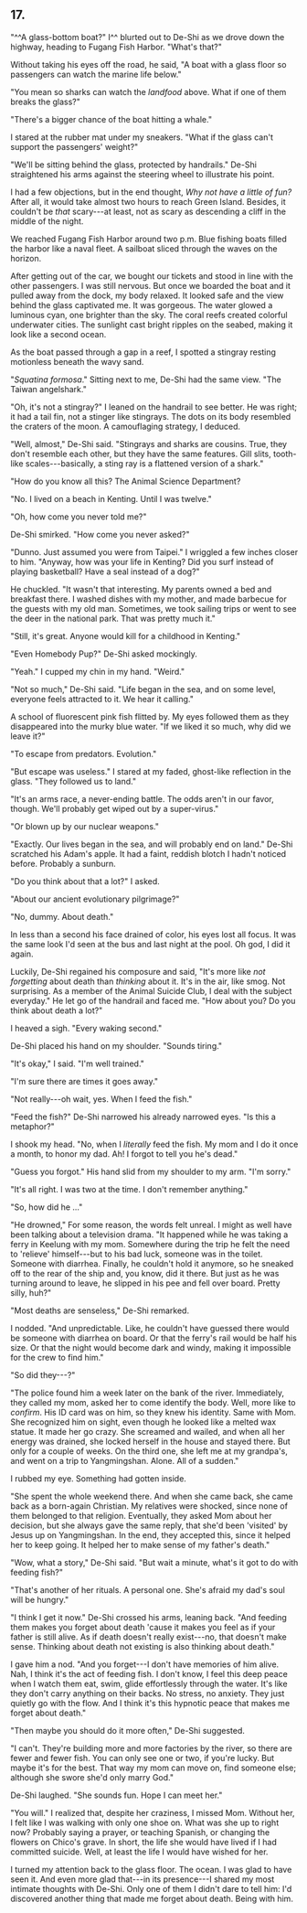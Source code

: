## 17.

"^^A glass-bottom boat?" I^^ blurted out to De-Shi as we
drove down the highway, heading to Fugang Fish Harbor.
"What's that?"

Without taking his eyes off the road, he said, "A boat
with a glass floor so passengers can watch the marine
life below."

"You mean so sharks can watch the *landfood* above. What
if one of them breaks the glass?"

"There's a bigger chance of the boat hitting a whale."

I stared at the rubber mat under my sneakers. "What if
the glass can't support the passengers' weight?"

"We'll be sitting behind the glass, protected by
handrails." De-Shi straightened his arms against the
steering wheel to illustrate his point. 

I had a few objections, but in the end thought, *Why not
have a little of fun?* After all, it would take almost
two hours to reach Green Island. Besides, it couldn't be
*that* scary---at least, not as scary as descending a
cliff in the middle of the night.

We reached Fugang Fish Harbor around two p.m. Blue
fishing boats filled the harbor like a naval fleet. A
sailboat sliced through the waves on the horizon.

After getting out of the car, we bought our tickets and
stood in line with the other passengers. I was still
nervous. But once we boarded the boat and it pulled away
from the dock, my body relaxed. It looked safe and the
view behind the glass captivated me. It was gorgeous.
The water glowed a luminous cyan, one brighter than the
sky. The coral reefs created colorful underwater cities.
The sunlight cast bright ripples on the seabed, making
it look like a second ocean.

As the boat passed through a gap in a reef, I spotted a
stingray resting motionless beneath the wavy sand.

"*Squatina formosa*." Sitting next to me, De-Shi had the
same view. "The Taiwan angelshark."

"Oh, it's not a stingray?" I leaned on the handrail to
see better. He was right; it had a tail fin, not a
stinger like stingrays. The dots on its body resembled
the craters of the moon. A camouflaging strategy, I
deduced.

"Well, almost," De-Shi said. "Stingrays and sharks are
cousins. True, they don't resemble each other, but they
have the same features. Gill slits, tooth-like
scales---basically, a sting ray is a flattened version
of a shark."

"How do you know all this? The Animal Science
Department?

"No. I lived on a beach in Kenting. Until I was twelve."

"Oh, how come you never told me?"

De-Shi smirked. "How come you never asked?"

"Dunno. Just assumed you were from Taipei." I wriggled a
few inches closer to him. "Anyway, how was your life in
Kenting? Did you surf instead of playing basketball?
Have a seal instead of a dog?"

He chuckled. "It wasn't that interesting. My parents
owned a bed and breakfast there. I washed dishes with my
mother, and made barbecue for the guests with my old
man. Sometimes, we took sailing trips or went to see the
deer in the national park. That was pretty much it."

"Still, it's great. Anyone would kill for a childhood in
Kenting."

"Even Homebody Pup?" De-Shi asked mockingly.

"Yeah." I cupped my chin in my hand. "Weird."

"Not so much," De-Shi said. "Life began in the sea, and
on some level, everyone feels attracted to it. We hear
it calling."

A school of fluorescent pink fish flitted by. My eyes
followed them as they disappeared into the murky blue
water. "If we liked it so much, why did we leave it?"

"To escape from predators. Evolution."

"But escape was useless." I stared at my faded,
ghost-like reflection in the glass. "They followed us to
land."

"It's an arms race, a never-ending battle. The odds
aren't in our favor, though. We'll probably get wiped
out by a super-virus."

"Or blown up by our nuclear weapons."

"Exactly. Our lives began in the sea, and will probably
end on land." De-Shi scratched his Adam's apple. It had
a faint, reddish blotch I hadn't noticed before.
Probably a sunburn. 

"Do you think about that a lot?" I asked.

"About our ancient evolutionary pilgrimage?"

"No, dummy. About death."

In less than a second his face drained of color, his
eyes lost all focus. It was the same look I'd seen at
the bus and last night at the pool. Oh god, I did it
again.

Luckily, De-Shi regained his composure and said, "It's
more like *not forgetting* about death than *thinking*
about it. It's in the air, like smog. Not surprising.
As a member of the Animal Suicide Club, I deal with the
subject everyday." He let go of the handrail and faced
me. "How about you? Do you think about death a lot?"

I heaved a sigh. "Every waking second."

De-Shi placed his hand on my shoulder. "Sounds tiring."

"It's okay," I said. "I'm well trained."

"I'm sure there are times it goes away."

"Not really---oh wait, yes. When I feed the fish."

"Feed the fish?" De-Shi narrowed his already narrowed
eyes. "Is this a metaphor?"

I shook my head. "No, when I *literally* feed the fish.
My mom and I do it once a month, to honor my dad. Ah! I
forgot to tell you he's dead."

"Guess you forgot." His hand slid from my shoulder to my
arm. "I'm sorry."

"It's all right. I was two at the time. I don't remember
anything."

"So, how did he ..."

"He drowned," For some reason, the words felt unreal. I
might as well have been talking about a television
drama. "It happened while he was taking a ferry in
Keelung with my mom. Somewhere during the trip he felt
the need to 'relieve' himself---but to his bad luck,
someone was in the toilet. Someone with diarrhea.
Finally, he couldn't hold it anymore, so he sneaked off
to the rear of the ship and, you know, did it there. But
just as he was turning around to leave, he slipped in
his pee and fell over board. Pretty silly, huh?"

"Most deaths are senseless," De-Shi remarked.

I nodded. "And unpredictable. Like, he couldn't have
guessed there would be someone with diarrhea on board.
Or that the ferry's rail would be half his size. Or that
the night would become dark and windy, making it
impossible for the crew to find him."

"So did they---?"

"The police found him a week later on the bank of the
river. Immediately, they called my mom, asked her to
come identify the body. Well, more like to *confirm*.
His ID card was on him, so they knew his identity. Same
with Mom. She recognized him on sight, even though he
looked like a melted wax statue. It made her go crazy.
She screamed and wailed, and when all her energy was
drained, she locked herself in the house and stayed
there. But only for a couple of weeks. On the third one,
she left me at my grandpa's, and went on a trip to
Yangmingshan. Alone. All of a sudden."

I rubbed my eye. Something had gotten inside.

"She spent the whole weekend there. And when she came
back, she came back as a born-again Christian. My
relatives were shocked, since none of them belonged to
that religion. Eventually, they asked Mom about her
decision, but she always gave the same reply, that she'd
been 'visited' by Jesus up on Yangmingshan. In the end,
they accepted this, since it helped her to keep going.
It helped her to make sense of my father's death."

"Wow, what a story," De-Shi said. "But wait a minute,
what's it got to do with feeding fish?"

"That's another of her rituals. A personal one. She's
afraid my dad's soul will be hungry."

"I think I get it now." De-Shi crossed his arms, leaning
back. "And feeding them makes you forget about death
'cause it makes you feel as if your father is still
alive. As if death doesn't really exist---no, that
doesn't make sense. Thinking about death not existing is
also thinking about death."

I gave him a nod. "And you forget---I don't have
memories of him alive. Nah, I think it's the act of
feeding fish. I don't know, I feel this deep peace when
I watch them eat, swim, glide effortlessly through the
water. It's like they don't carry anything on their
backs. No stress, no anxiety. They just quietly go with
the flow. And I think it's this hypnotic peace that
makes me forget about death."

"Then maybe you should do it more often," De-Shi
suggested.

"I can't. They're building more and more factories by
the river, so there are fewer and fewer fish. You can
only see one or two, if you're lucky. But maybe it's for
the best. That way my mom can move on, find someone
else; although she swore she'd only marry God."

De-Shi laughed. "She sounds fun. Hope I can meet her."

"You will." I realized that, despite her craziness, I
missed Mom. Without her, I felt like I was walking with
only one shoe on. What was she up to right now? Probably
saying a prayer, or teaching Spanish, or changing the
flowers on Chico's grave. In short, the life she would
have lived if I had committed suicide. Well, at least
the life I would have wished for her.

I turned my attention back to the glass floor. The
ocean. I was glad to have seen it. And even more glad
that---in its presence---I shared my most intimate
thoughts with De-Shi. Only one of them I didn't dare to
tell him: I'd discovered another thing that made me
forget about death. Being with him.
